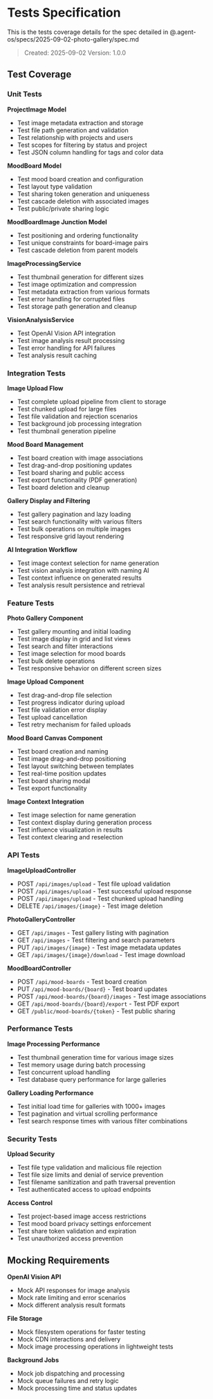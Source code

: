 # Tests Specification

This is the tests coverage details for the spec detailed in @.agent-os/specs/2025-09-02-photo-gallery/spec.md

> Created: 2025-09-02
> Version: 1.0.0

## Test Coverage

### Unit Tests

**ProjectImage Model**
- Test image metadata extraction and storage
- Test file path generation and validation
- Test relationship with projects and users
- Test scopes for filtering by status and project
- Test JSON column handling for tags and color data

**MoodBoard Model**
- Test mood board creation and configuration
- Test layout type validation
- Test sharing token generation and uniqueness
- Test cascade deletion with associated images
- Test public/private sharing logic

**MoodBoardImage Junction Model**
- Test positioning and ordering functionality
- Test unique constraints for board-image pairs
- Test cascade deletion from parent models

**ImageProcessingService**
- Test thumbnail generation for different sizes
- Test image optimization and compression
- Test metadata extraction from various formats
- Test error handling for corrupted files
- Test storage path generation and cleanup

**VisionAnalysisService**
- Test OpenAI Vision API integration
- Test image analysis result processing
- Test error handling for API failures
- Test analysis result caching

### Integration Tests

**Image Upload Flow**
- Test complete upload pipeline from client to storage
- Test chunked upload for large files
- Test file validation and rejection scenarios
- Test background job processing integration
- Test thumbnail generation pipeline

**Mood Board Management**
- Test board creation with image associations
- Test drag-and-drop positioning updates
- Test board sharing and public access
- Test export functionality (PDF generation)
- Test board deletion and cleanup

**Gallery Display and Filtering**
- Test gallery pagination and lazy loading
- Test search functionality with various filters
- Test bulk operations on multiple images
- Test responsive grid layout rendering

**AI Integration Workflow**
- Test image context selection for name generation
- Test vision analysis integration with naming AI
- Test context influence on generated results
- Test analysis result persistence and retrieval

### Feature Tests

**Photo Gallery Component**
- Test gallery mounting and initial loading
- Test image display in grid and list views
- Test search and filter interactions
- Test image selection for mood boards
- Test bulk delete operations
- Test responsive behavior on different screen sizes

**Image Upload Component**
- Test drag-and-drop file selection
- Test progress indicator during upload
- Test file validation error display
- Test upload cancellation
- Test retry mechanism for failed uploads

**Mood Board Canvas Component**
- Test board creation and naming
- Test image drag-and-drop positioning
- Test layout switching between templates
- Test real-time position updates
- Test board sharing modal
- Test export functionality

**Image Context Integration**
- Test image selection for name generation
- Test context display during generation process
- Test influence visualization in results
- Test context clearing and reselection

### API Tests

**ImageUploadController**
- POST `/api/images/upload` - Test file upload validation
- POST `/api/images/upload` - Test successful upload response
- POST `/api/images/upload` - Test chunked upload handling
- DELETE `/api/images/{image}` - Test image deletion

**PhotoGalleryController**
- GET `/api/images` - Test gallery listing with pagination
- GET `/api/images` - Test filtering and search parameters
- PUT `/api/images/{image}` - Test image metadata updates
- GET `/api/images/{image}/download` - Test image download

**MoodBoardController**
- POST `/api/mood-boards` - Test board creation
- PUT `/api/mood-boards/{board}` - Test board updates
- POST `/api/mood-boards/{board}/images` - Test image associations
- GET `/api/mood-boards/{board}/export` - Test PDF export
- GET `/public/mood-boards/{token}` - Test public sharing

### Performance Tests

**Image Processing Performance**
- Test thumbnail generation time for various image sizes
- Test memory usage during batch processing
- Test concurrent upload handling
- Test database query performance for large galleries

**Gallery Loading Performance**
- Test initial load time for galleries with 1000+ images
- Test pagination and virtual scrolling performance
- Test search response times with various filter combinations

### Security Tests

**Upload Security**
- Test file type validation and malicious file rejection
- Test file size limits and denial of service prevention
- Test filename sanitization and path traversal prevention
- Test authenticated access to upload endpoints

**Access Control**
- Test project-based image access restrictions
- Test mood board privacy settings enforcement
- Test share token validation and expiration
- Test unauthorized access prevention

## Mocking Requirements

**OpenAI Vision API**
- Mock API responses for image analysis
- Mock rate limiting and error scenarios
- Mock different analysis result formats

**File Storage**
- Mock filesystem operations for faster testing
- Mock CDN interactions and delivery
- Mock image processing operations in lightweight tests

**Background Jobs**
- Mock job dispatching and processing
- Mock queue failures and retry logic
- Mock processing time and status updates